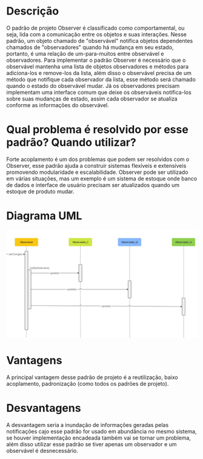 # Descrição

O padrão de projeto Observer é classificado como comportamental, ou seja, lida com a comunicação entre os objetos e suas interações. Nesse padrão, um objeto chamado de "observável" notifica objetos dependentes chamados de "observadores" quando há mudança em seu estado, portanto, é uma relação de um-para-muitos entre observável e observadores. Para implementar o padrão Observer é necessário que o observável mantenha uma lista de objetos observadores e métodos para adiciona-los e remove-los da lista, além disso o observável precisa de um método que notifique cada observador da lista, esse método será chamado quando o estado do observável mudar. Já os observadores precisam implementam uma interface comum que deixe os observáveis notifica-los sobre suas mudanças de estado, assim cada observador se atualiza conforme as informações do observável.

# Qual problema é resolvido por esse padrão? Quando utilizar?

Forte acoplamento é um dos problemas que podem ser resolvidos com o Observer, esse padrão ajuda a construir sistemas flexíveis e extensíveis promovendo modularidade e escalabilidade. Observer pode ser utilizado em várias situações, mas um exemplo é um sistema de estoque onde banco de dados e interface de usuário precisam ser atualizados quando um estoque de produto mudar.

# Diagrama UML

![alt text](diagrama.jpg)

# Vantagens

A principal vantagem desse padrão de projeto é a reutilização, baixo acoplamento, padronização (como todos os padrões de projeto).

# Desvantagens

A desvantagem seria a inundação de informações geradas pelas notificações cajo esse padrão for usado em abundância no  mesmo sistema, se houver implementação encadeada também vai se tornar um problema, além disso utilizar esse padrão se tiver apenas um observador e um observável é desnecessário.